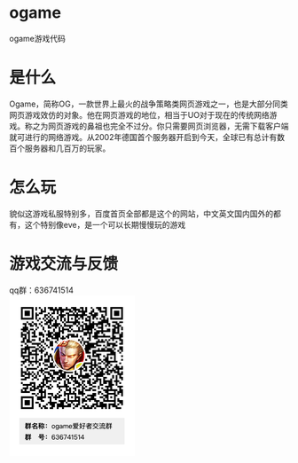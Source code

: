# ogame
ogame游戏代码

# 是什么
Ogame，简称OG，一款世界上最火的战争策略类网页游戏之一，也是大部分同类网页游戏效仿的对象。他在网页游戏的地位，相当于UO对于现在的传统网络游戏。称之为网页游戏的鼻祖也完全不过分。你只需要网页浏览器，无需下载客户端就可进行的网络游戏。从2002年德国首个服务器开启到今天，全球已有总计有数百个服务器和几百万的玩家。

# 怎么玩
貌似这游戏私服特别多，百度首页全部都是这个的网站，中文英文国内国外的都有，这个特别像eve，是一个可以长期慢慢玩的游戏

# 游戏交流与反馈
qq群：636741514  
![群分享](static/qqqun.png)
